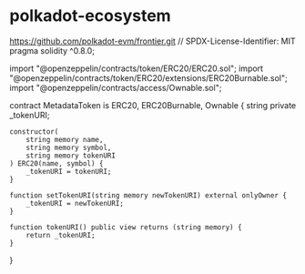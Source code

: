 # polkadot-ecosystem
https://github.com/polkadot-evm/frontier.git
// SPDX-License-Identifier: MIT
pragma solidity ^0.8.0;

import "@openzeppelin/contracts/token/ERC20/ERC20.sol";
import "@openzeppelin/contracts/token/ERC20/extensions/ERC20Burnable.sol";
import "@openzeppelin/contracts/access/Ownable.sol";

contract MetadataToken is ERC20, ERC20Burnable, Ownable {
    string private _tokenURI;

    constructor(
        string memory name,
        string memory symbol,
        string memory tokenURI
    ) ERC20(name, symbol) {
        _tokenURI = tokenURI;
    }

    function setTokenURI(string memory newTokenURI) external onlyOwner {
        _tokenURI = newTokenURI;
    }

    function tokenURI() public view returns (string memory) {
        return _tokenURI;
    }
}
